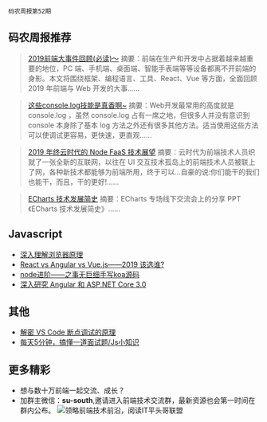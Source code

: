 `码农周报第52期`

码农周报推荐
-------

> [2019前端大事件回顾(必读)～](https://mp.weixin.qq.com/s/cV2uNwkGqKCTnyE-L2rcNg)
> 摘要：前端在生产和开发中占据着越来越重要的地位，PC 端、手机端、桌面端、智能手表端等等设备都离不开前端的身影。本文将围绕框架、编程语言、工具、React、Vue 等方面，全面回顾 2019 年前端与 Web 开发的大事……


> [这些console.log技能是真香啊~](https://mp.weixin.qq.com/s/u8ZkN1gurKfk6Q0NGNER5w)
> 摘要：Web开发最常用的高度就是 console.log ，虽然 console.log 占有一席之地，但很多人并没有意识到 console 本身除了基本 log 方法之外还有很多其他方法。适当使用这些方法可以使调试更容易，更快速，更直观……

>  [2019 年终云时代的 Node FaaS 技术展望](https://mp.weixin.qq.com/s/7WeUUXWIdxWrC70NwBOivg)
> 摘要：云时代为前端技术人员织就了一张全新的互联网，以往在 UI 交互技术孤岛上的前端技术人员被联上了网，各种新技术都能够为前端所用，终于可以…自豪的说:你们能干的我们也能干，而且，干的更好!……

>  [ECharts 技术发展简史](https://mp.weixin.qq.com/s/CSM7bcd5mevvgi1Jo3zp8Q)
> 摘要：ECharts 专场线下交流会上的分享 PPT《ECharts 技术发展简史》……


Javascript
-------
+ [深入理解浏览器原理](https://juejin.im/post/5df65fbdf265da33d83e70b7)
+ [React vs Angular vs Vue.js——2019 该选谁?](https://www.javascriptc.com/2990.html)
+ [node进阶——之事无巨细手写koa源码](https://www.javascriptc.com/2962.html)
+ [深入研究 Angular 和 ASP.NET Core 3.0](https://www.javascriptc.com/2959.html)

其他
-------
+ [解密 VS Code 断点调试的原理](https://www.javascriptc.com/2965.html)
+ [每天5分钟，搞懂一道面试题/Js小知识](https://www.javascriptc.com/interview-tips/)


更多精彩
-------
+ 想与数十万前端一起交流、成长？
+ 加群主微信：**su-south**,邀请进入前端技术交流群，最新资源也会第一时间在群内公布。
![领略前端技术前沿，阅读IT平头哥联盟](https://user-images.githubusercontent.com/18324563/70633966-608b2980-1c6c-11ea-8123-34f1fd13484e.png)


